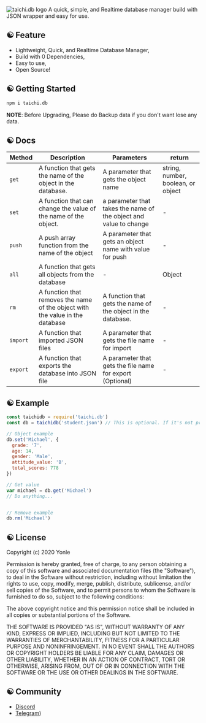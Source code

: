 ![taichi.db logo](https://cdn.glitch.com/fd41d1c0-05df-4445-b6b4-275daa0a6f28%2F20201202_181053.png?v=1606907546345)
A quick, simple, and Realtime database manager build with JSON wrapper and easy for use.
## ☯ Feature
 - Lightweight, Quick, and Realtime Database Manager,
 - Build with 0 Dependencies,
 - Easy to use,
 - Open Source!
## ☯ Getting Started
```bash
npm i taichi.db
```
**NOTE**: Before Upgrading, Please do Backup data if you don't want lose any data.
## ☯ Docs
|Method|Description|Parameters|return|
|------|-----------|----------|------|
|`get`|A function that gets the name of the object in the database.|A parameter that gets the object name|string, number, boolean, or object|
|`set`|A function that can change the value of the name of the object.|a parameter that takes the name of the object and value to change|-|
|`push`|A push array function from the name of the object|A parameter that gets an object name with value for push|-|
|`all`|A function that gets all objects from the database|-|Object|
|`rm`|A function that removes the name of the object with the value in the database|A function that gets the name of the object in the database.|-|
|`import`|A function that imported JSON files|A parameter that gets the file name for import|-|
|`export`|A function that exports the database into JSON file|A parameter that gets the file name for export (Optional)|-|
## ☯ Example
```javascript
const taichidb = require('taichi.db')
const db = taichidb('student.json') // This is optional. If it's not provide any filename, Taichi db will uses  default path (at node_modules/taichi.db/db.json

// Object example
db.set('Michael', {
  grade: '7',
  age: 14,
  gender: 'Male',
  attitude_value: 'B',
  total_scores: 778
})

// Get value
var michael = db.get('Michael')
// Do anything...


// Remove example
db.rm('Michael')
```

## ☯ License
Copyright (c) 2020 Yonle

Permission is hereby granted, free of charge, to any person obtaining a copy
of this software and associated documentation files (the "Software"), to deal
in the Software without restriction, including without limitation the rights
to use, copy, modify, merge, publish, distribute, sublicense, and/or sell
copies of the Software, and to permit persons to whom the Software is
furnished to do so, subject to the following conditions:

The above copyright notice and this permission notice shall be included in all
copies or substantial portions of the Software.

THE SOFTWARE IS PROVIDED "AS IS", WITHOUT WARRANTY OF ANY KIND, EXPRESS OR
IMPLIED, INCLUDING BUT NOT LIMITED TO THE WARRANTIES OF MERCHANTABILITY,
FITNESS FOR A PARTICULAR PURPOSE AND NONINFRINGEMENT. IN NO EVENT SHALL THE
AUTHORS OR COPYRIGHT HOLDERS BE LIABLE FOR ANY CLAIM, DAMAGES OR OTHER
LIABILITY, WHETHER IN AN ACTION OF CONTRACT, TORT OR OTHERWISE, ARISING FROM,
OUT OF OR IN CONNECTION WITH THE SOFTWARE OR THE USE OR OTHER DEALINGS IN THE
SOFTWARE.
## ☯ Community
 - [Discord](https://discord.gg/9S3ZCDR)
 - [Telegram](https://t.me/taichidb))


